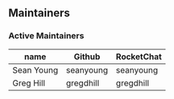 ## Maintainers

### Active Maintainers
| name | Github | RocketChat |
| --- | --- | --- |
| Sean Young | seanyoung | seanyoung |
| Greg Hill | gregdhill | gregdhill |
